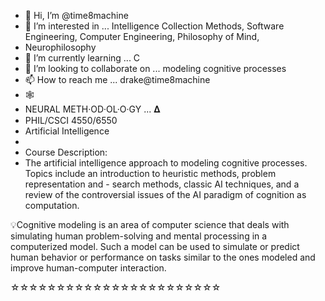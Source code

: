 - 👋 Hi, I’m @time8machine
- 👀 I’m interested in ... Intelligence Collection Methods, Software Engineering, Computer Engineering, Philosophy of Mind, 
-    Neurophilosophy
- 🌱 I’m currently learning ... C
- 💞️ I’m looking to collaborate on ... modeling cognitive processes
- 📫 How to reach me ... drake@time8machine 
- 🕸
-    NEURAL METH·OD·OL·O·GY ... 𝚫  
-    PHIL/CSCI 4550/6550
-    Artificial Intelligence
- 
-    Course Description:
-    The artificial intelligence approach to modeling cognitive processes. Topics include an introduction to heuristic methods, problem representation and -    search methods, classic AI techniques, and a review of the controversial issues of the AI paradigm of cognition as computation.
<!--- 
qua·li·a/time8machine is a ✨ special ✨ repository because its `README.md` (this file) appears on your GitHub profile.
You can click the Preview link to take a look at your changes.
--->    
💡Cognitive modeling is an area of computer science that deals with simulating human problem-solving and mental processing in a computerized model. Such a     model can be used to simulate or predict human behavior or performance on tasks similar to the ones modeled and improve human-computer interaction.
 
☆☆☆☆☆☆☆☆☆☆☆☆☆☆☆☆☆☆☆☆☆☆☆
